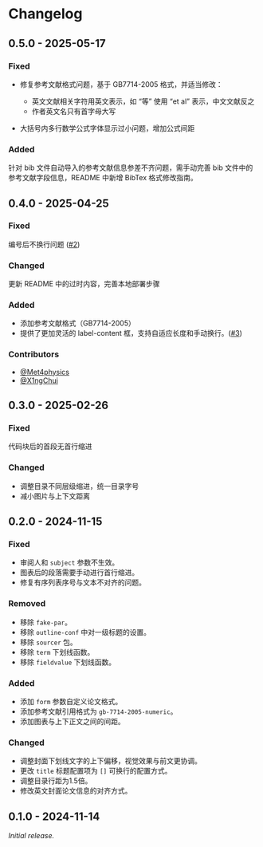 # Changelog

## 0.5.0 - 2025-05-17

### Fixed

- 修复参考文献格式问题，基于 GB7714-2005 格式，并适当修改：
    
    - 英文文献相关字符用英文表示，如 “等” 使用 “et al” 表示，中文文献反之
    - 作者英文名只有首字母大写

- 大括号内多行数学公式字体显示过小问题，增加公式间距

### Added

针对 bib 文件自动导入的参考文献信息参差不齐问题，需手动完善 bib 文件中的参考文献字段信息，README 中新增 BibTex 格式修改指南。

## 0.4.0 - 2025-04-25

### Fixed

编号后不换行问题 ([#2](https://github.com/shaneworld/HHU-Thesis-Template/pull/2))

### Changed

更新 README 中的过时内容，完善本地部署步骤

### Added

- 添加参考文献格式（GB7714-2005）
- 提供了更加灵活的 label-content 框，支持自适应长度和手动换行。([#3](https://github.com/shaneworld/HHU-Thesis-Template/pull/3))

### Contributors

- [@Met4physics](https://github.com/Met4physics)
- [@X1ngChui](https://github.com/X1ngChui)

## 0.3.0 - 2025-02-26

### Fixed

代码块后的首段无首行缩进

### Changed

- 调整目录不同层级缩进，统一目录字号
- 减小图片与上下文距离

## 0.2.0 - 2024-11-15

### Fixed

- 审阅人和 `subject` 参数不生效。
- 图表后的段落需要手动进行首行缩进。
- 修复有序列表序号与文本不对齐的问题。

### Removed

- 移除 `fake-par`。
- 移除 `outline-conf` 中对一级标题的设置。
- 移除 `sourcer` 包。
- 移除 `term` 下划线函数。
- 移除 `fieldvalue` 下划线函数。

### Added

- 添加 `form` 参数自定义论文格式。
- 添加参考文献引用格式为 `gb-7714-2005-numeric`。
- 添加图表与上下正文之间的间距。

### Changed

- 调整封面下划线文字的上下偏移，视觉效果与前文更协调。
- 更改 `title` 标题配置项为 `[]` 可换行的配置方式。
- 调整目录行距为1.5倍。
- 修改英文封面论文信息的对齐方式。


## 0.1.0 - 2024-11-14

_Initial release._

[0.1.0]: https://github.com/shaneworld/HHU-Thesis-Template/releases/tag/v0.1.0
